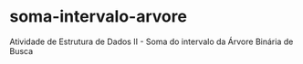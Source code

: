 # soma-intervalo-arvore
Atividade de Estrutura de Dados II - Soma do intervalo da Árvore Binária de Busca
